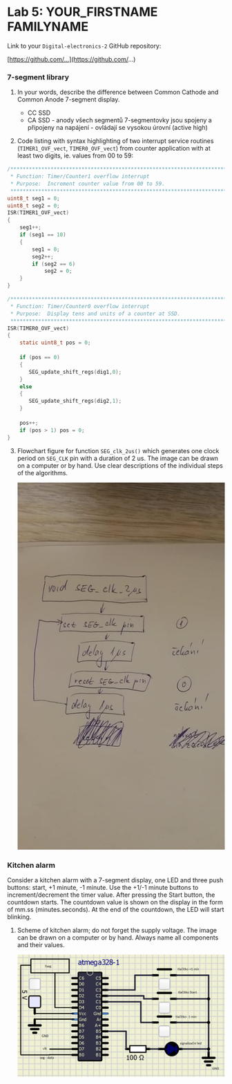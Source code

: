 # Lab 5: YOUR_FIRSTNAME FAMILYNAME

Link to your `Digital-electronics-2` GitHub repository:

   [https://github.com/...](https://github.com/...)


### 7-segment library

1. In your words, describe the difference between Common Cathode and Common Anode 7-segment display.
   * CC SSD
   * CA SSD - anody všech segmentů 7-segmentovky jsou spojeny a připojeny na napájení - ovládají se vysokou úrovní (active high)

2. Code listing with syntax highlighting of two interrupt service routines (`TIMER1_OVF_vect`, `TIMER0_OVF_vect`) from counter application with at least two digits, ie. values from 00 to 59:

```c
/**********************************************************************
 * Function: Timer/Counter1 overflow interrupt
 * Purpose:  Increment counter value from 00 to 59.
 **********************************************************************/
uint8_t seg1 = 0; 
uint8_t seg2 = 0; 
ISR(TIMER1_OVF_vect)
{ 
    seg1++; 
    if (seg1 == 10)
    { 
        seg1 = 0; 
        seg2++;   
        if (seg2 == 6) 
            seg2 = 0; 
    }
}
```

```c
/**********************************************************************
 * Function: Timer/Counter0 overflow interrupt
 * Purpose:  Display tens and units of a counter at SSD.
 **********************************************************************/
ISR(TIMER0_OVF_vect)
{ 
    static uint8_t pos = 0;
    
    if (pos == 0)
    { 
       SEG_update_shift_regs(dig1,0);
    } 
    else
    { 
       SEG_update_shift_regs(dig2,1); 
    }

    pos++; 
    if (pos > 1) pos = 0; 
}
```

3. Flowchart figure for function `SEG_clk_2us()` which generates one clock period on `SEG_CLK` pin with a duration of 2&nbsp;us. The image can be drawn on a computer or by hand. Use clear descriptions of the individual steps of the algorithms.

   ![diagram](https://github.com/david3891/Digital-electronic-2/blob/main/Labs/05-segment/diagram.jpg)


### Kitchen alarm

Consider a kitchen alarm with a 7-segment display, one LED and three push buttons: start, +1 minute, -1 minute. Use the +1/-1 minute buttons to increment/decrement the timer value. After pressing the Start button, the countdown starts. The countdown value is shown on the display in the form of mm.ss (minutes.seconds). At the end of the countdown, the LED will start blinking.

1. Scheme of kitchen alarm; do not forget the supply voltage. The image can be drawn on a computer or by hand. Always name all components and their values.

   ![zapojeni](https://github.com/david3891/Digital-electronic-2/blob/main/Labs/05-segment/zapojeni.PNG)
